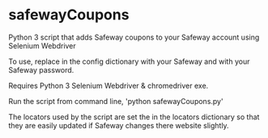 # safewayCoupons
Python 3 script that adds Safeway coupons to your Safeway account using Selenium Webdriver

To use, replace in the config dictionary <safeway email address> with your Safeway and <safeway password> with your Safeway password.

Requires Python 3 Selenium Webdriver & chromedriver exe.

Run the script from command line, 'python safewayCoupons.py'

The locators used by the script are set the in the locators dictionary so that they are easily updated if Safeway changes there website slightly.
